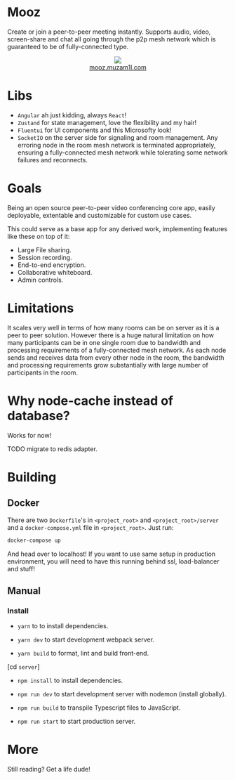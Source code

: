 # Mooz

Create or join a peer-to-peer meeting instantly. Supports audio, video, screen-share and chat all going through the p2p mesh network which is guaranteed to be of fully-connected type.


<a href="https://mooz.muzam1l.com">
    <div align="center">
        <div>
            <img src="mooz.gif" />
        </div>
    mooz.muzam1l.com
    </div>
</a>

# Libs

- `Angular` ah just kidding, always `React`!
- `Zustand` for state management, love the flexibility and my hair!
- `Fluentui` for UI components and this Microsofty look!
- `SocketIO` on the server side for signaling and room management. Any erroring node in the room mesh network is terminated appropriately, ensuring a fully-connected mesh network while tolerating some network failures and reconnects.

# Goals

Being an open source peer-to-peer video conferencing core app, easily deployable, extentable and customizable for custom use cases.

This could serve as a base app for any derived work, implementing features like these on top of it:

- Large File sharing.
- Session recording.
- End-to-end encryption.
- Collaborative whiteboard.
- Admin controls.

# Limitations

It scales very well in terms of how many rooms can be on server as it is a peer to peer solution. However there is a huge natural limitation on how many participants can be in one single room due to bandwidth and processing requirements of a fully-connected mesh network. As each node sends and receives data from every other node in the room, the bandwidth and processing requirements grow substantially with large number of participants in the room.

# Why node-cache instead of database?

Works for now!

TODO migrate to redis adapter.

# Building

## Docker

There are two `Dockerfile`'s in `<project_root>` and `<project_root>/server` and a `docker-compose.yml` file in `<project_root>`. Just run:

```sh
docker-compose up
```

And head over to localhost! If you want to use same setup in production environment, you will need to have this running behind ssl, load-balancer and stuff!

## Manual

### Install

- `yarn` to to install dependencies. 

- `yarn dev` to start development webpack server.

- `yarn build` to format, lint and build front-end.

[cd `server`]

- `npm install` to install dependencies.

- `npm run dev` to start development server with nodemon (install globally).

- `npm run build` to transpile Typescript files to JavaScript.

- `npm run start` to start production server.

# More

Still reading? Get a life dude!